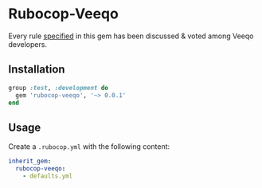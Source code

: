 # Rubocop-Veeqo

Every rule [specified](defaults.yml) in this gem has been discussed & voted among Veeqo developers.

## Installation

```ruby
group :test, :development do
  gem 'rubocop-veeqo', '~> 0.0.1'
end
```

## Usage

Create a `.rubocop.yml` with the following content:

```yaml
inherit_gem:
  rubocop-veeqo:
    - defaults.yml
```
